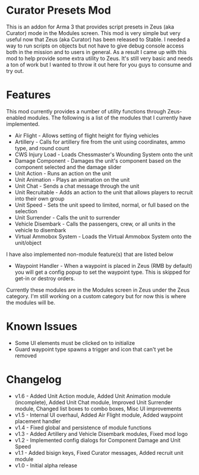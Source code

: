 Curator Presets Mod
==============

This is an addon for Arma 3 that provides script presets in Zeus (aka Curator) mode in the Modules screen. This mod is very simple but very useful now that Zeus (aka Curator) has been released to Stable. I needed a way to run scripts on objects but not have to give debug console access both in the mission and to users in general. As a result I came up with this mod to help provide some extra utility to Zeus. It's still very basic and needs a ton of work but I wanted to throw it out here for you guys to consume and try out.

Features
========

This mod currently provides a number of utility functions through Zeus-enabled modules. The following is a list of the modules that I currently have implemented.

-	Air Flight - Allows setting of flight height for flying vehicles
-	Artillery - Calls for artillery fire from the unit using coordinates, ammo type, and round count
-	CWS Injury Load - Loads Chessmaster's Wounding System onto the unit
-	Damage Component - Damages the unit's component based on the component selected and the damage slider
-	Unit Action - Runs an action on the unit
-	Unit Animation - Plays an animation on the unit
-	Unit Chat - Sends a chat message through the unit
-	Unit Recruitable - Adds an action to the unit that allows players to recruit into their own group
-	Unit Speed - Sets the unit speed to limited, normal, or full based on the selection
-	Unit Surrender - Calls the unit to surrender
-	Vehicle Disembark - Calls the passengers, crew, or all units in the vehicle to disembark
-	Virtual Ammobox System - Loads the Virtual Ammobox System onto the unit/object

I have also implemented non-module feature(s) that are listed below

-	Waypoint Handler - When a waypoint is placed in Zeus (RMB by default) you will get a config popup to set the waypoint type. This is skipped for get-in or destroy orders.

Currently these modules are in the Modules screen in Zeus under the Zeus category. I'm still working on a custom category but for now this is where the modules will be.

Known Issues
============

-	Some UI elements must be clicked on to initialize
-	Guard waypoint type spawns a trigger and icon that can't yet be removed

Changelog
==========

-	v1.6 - Added Unit Action module, Added Unit Animation module (incomplete), Added Unit Chat module, Improved Unit Surrender module, Changed list boxes to combo boxes, Misc UI improvements
-	v1.5 - Internal UI overhaul, Added Air Flight module, Added waypoint placement handler
-	v1.4 - Fixed global and persistence of module functions
-	v1.3 - Added Artillery and Vehicle Disembark modules, Fixed mod logo
-	v1.2 - Implemented config dialogs for Component Damage and Unit Speed
-	v1.1 - Added bisign keys, Fixed Curator messages, Added recruit unit module
-	v1.0 - Initial alpha release